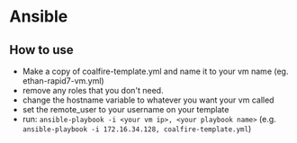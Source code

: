 # Ansible

## How to use

- Make a copy of coalfire-template.yml and name it to your vm name (eg. ethan-rapid7-vm.yml)
- remove any roles that you don't need.
- change the hostname variable to whatever you want your vm called
- set the remote_user to your username on your template
- run: ```ansible-playbook -i <your vm ip>, <your playbook name>``` (e.g. ```ansible-playbook -i 172.16.34.128, coalfire-template.yml```) 